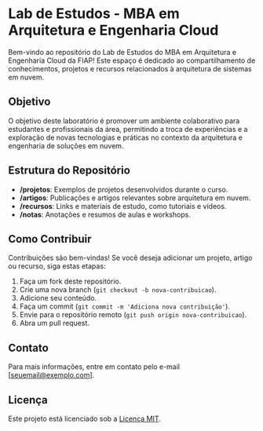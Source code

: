 # Lab de Estudos - MBA em Arquitetura e Engenharia Cloud

Bem-vindo ao repositório do Lab de Estudos do MBA em Arquitetura e Engenharia Cloud da FIAP! Este espaço é dedicado ao compartilhamento de conhecimentos, projetos e recursos relacionados à arquitetura de sistemas em nuvem.

## Objetivo

O objetivo deste laboratório é promover um ambiente colaborativo para estudantes e profissionais da área, permitindo a troca de experiências e a exploração de novas tecnologias e práticas no contexto da arquitetura e engenharia de soluções em nuvem.

## Estrutura do Repositório

- **/projetos**: Exemplos de projetos desenvolvidos durante o curso.
- **/artigos**: Publicações e artigos relevantes sobre arquitetura em nuvem.
- **/recursos**: Links e materiais de estudo, como tutoriais e vídeos.
- **/notas**: Anotações e resumos de aulas e workshops.

## Como Contribuir

Contribuições são bem-vindas! Se você deseja adicionar um projeto, artigo ou recurso, siga estas etapas:

1. Faça um fork deste repositório.
2. Crie uma nova branch (`git checkout -b nova-contribuicao`).
3. Adicione seu conteúdo.
4. Faça um commit (`git commit -m 'Adiciona nova contribuição'`).
5. Envie para o repositório remoto (`git push origin nova-contribuicao`).
6. Abra um pull request.

## Contato

Para mais informações, entre em contato pelo e-mail [seuemail@exemplo.com].

## Licença

Este projeto está licenciado sob a [Licença MIT](LICENSE).
